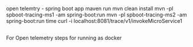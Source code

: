 open telemtry - spring boot app maven run
mvn clean install
mvn -pl spboot-tracing-ms1 -am spring-boot:run
mvn -pl spboot-tracing-ms2 -am spring-boot:run
time curl -i localhost:8081/trace/v1/invokeMicroService1

##
For Open telemetry steps for running as docker
